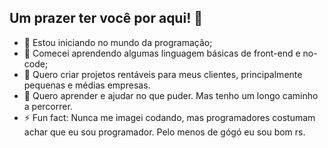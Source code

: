 ## Um prazer ter você por aqui! 👋

- 🔭 Estou iniciando no mundo da programação;
- 🌱 Comecei aprendendo algumas linguagem básicas de front-end e no-code;
- 👯 Quero criar projetos rentáveis para meus clientes, principalmente pequenas e médias empresas.
- 🤔 Quero aprender e ajudar no que puder. Mas tenho um longo caminho a percorrer.
- ⚡ Fun fact: Nunca me imagei codando, mas programadores costumam achar que eu sou programador. Pelo menos de gógó eu sou bom rs.

